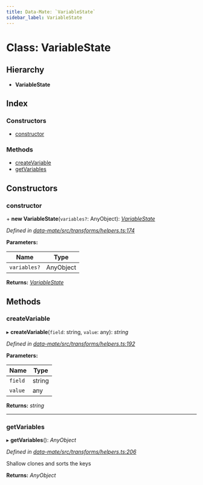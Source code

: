 ```yaml
---
title: Data-Mate: `VariableState`
sidebar_label: VariableState
---
```


# Class: VariableState

## Hierarchy

* **VariableState**

## Index

### Constructors

* [constructor](variablestate.md#constructor)

### Methods

* [createVariable](variablestate.md#createvariable)
* [getVariables](variablestate.md#getvariables)

## Constructors

###  constructor

\+ **new VariableState**(`variables?`: AnyObject): *[VariableState](variablestate.md)*

*Defined in [data-mate/src/transforms/helpers.ts:174](https://github.com/terascope/teraslice/blob/f95bb5556/packages/data-mate/src/transforms/helpers.ts#L174)*

**Parameters:**

Name | Type |
------ | ------ |
`variables?` | AnyObject |

**Returns:** *[VariableState](variablestate.md)*

## Methods

###  createVariable

▸ **createVariable**(`field`: string, `value`: any): *string*

*Defined in [data-mate/src/transforms/helpers.ts:192](https://github.com/terascope/teraslice/blob/f95bb5556/packages/data-mate/src/transforms/helpers.ts#L192)*

**Parameters:**

Name | Type |
------ | ------ |
`field` | string |
`value` | any |

**Returns:** *string*

___

###  getVariables

▸ **getVariables**(): *AnyObject*

*Defined in [data-mate/src/transforms/helpers.ts:206](https://github.com/terascope/teraslice/blob/f95bb5556/packages/data-mate/src/transforms/helpers.ts#L206)*

Shallow clones and sorts the keys

**Returns:** *AnyObject*
